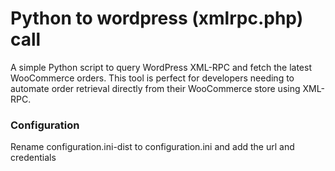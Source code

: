 # Python to wordpress (xmlrpc.php) call
A simple Python script to query WordPress XML-RPC and fetch the latest WooCommerce orders. This tool is perfect for developers needing to automate order retrieval directly from their WooCommerce store using XML-RPC.
### Configuration
Rename configuration.ini-dist to configuration.ini and add the url and credentials
